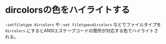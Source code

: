 # dircolorsの色をハイライトする

`:setfiletype dircolors` や `:set filetype=dircolors` などでファイルタイプを `dircolors` にするとANSIエスケープコードの箇所が対応する色でハイライトされる。
